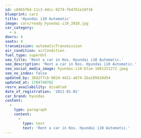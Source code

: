 ```yaml
---
id: c84b5f64-11c3-4dcc-9274-fb4761e18f16
blueprint: cars
title: 'Hyundai i10 Automatic'
image: cars/ready_hyundai-i10_2018.jpg
car_category:
  - a
doors: 4
seats: 4
transmission: automaticTransmission
air_condition: airCondition
fuel_type: superUnl
seo_title: 'Rent a car in Kos. Hyundai i10 Automatic.'
seo_description: 'Rent a car in Kos. Hyundai i10 Automatic.'
seo_social_media_image: hyundai-i10-blue-1681321272.jpeg
seo_no_index: false
updated_by: 38d2f7cb-982d-4d11-a874-2ba105610d54
updated_at: 1704748782
resrv_availability: disabled
date_of_registration: '2021-01-01'
car_brand: hyundai
content:
  -
    type: paragraph
    content:
      -
        type: text
        text: 'Rent a car in Kos. Hyundai i10 Automatic.'
---
```

